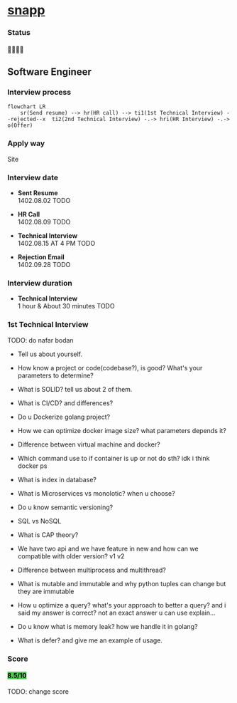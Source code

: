 # [snapp](snapp.ir)
### Status
#### 📜📞🔧❌
## Software Engineer
### Interview process
```mermaid
flowchart LR
    sr(Send resume) --> hr(HR call) --> ti1(1st Technical Interview) --rejected--x  ti2(2nd Technical Interview) -.-> hri(HR Interview) -.-> o(Offer)
```

### Apply way
Site

### Interview date
- **Sent Resume** <br /> 1402.08.02 TODO

- **HR Call**<br /> 1402.08.09 TODO

- **Technical Interview** <br> 1402.08.15 AT 4 PM TODO

- **Rejection Email** <br /> 1402.09.28 TODO

### Interview duration
- **Technical Interview** <br> 1 hour & About 30 minutes
TODO

### 1st Technical Interview
TODO: do nafar bodan

- Tell us about yourself.

- How know a project or code(codebase?), is good? What's your parameters to determine?

- What is SOLID? tell us about 2 of them.

- What is CI/CD? and differences?

- Do u Dockerize golang project?

- How we can optimize docker image size? what parameters depends it?

- Difference between virtual machine and docker?

- Which command use to if container is up or not do sth? idk i think docker ps

- What is index in database?

- What is Microservices vs monolotic? when u choose?

- Do u know semantic versioning?

- SQL vs NoSQL

- What is CAP theory?

- We have two api and we have feature in new and how can we compatible with older version? v1 v2

- Difference between multiprocess and multithread?

- What is mutable and immutable and why python tuples can change but they are immutable

- How u optimize a query? what's your approach to better a query? and i said my answer is correct? not an exact answer u can use explain...

- Do u know what is memory leak? how we handle it in golang?

- What is defer? and give me an example of usage.

### Score
<h4><mark style="background-color:#54ca56">8.5/10</mark></h4>
TODO: change score
